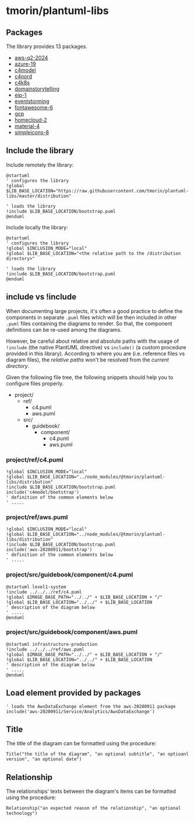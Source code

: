 # tmorin/plantuml-libs

## Packages

The library provides 13 packages.

- [aws-q2-2024](aws-q2-2024/README.md)
- [azure-19](azure-19/README.md)
- [c4model](c4model/README.md)
- [c4nord](c4nord/README.md)
- [c4k8s](c4k8s/README.md)
- [domainstorytelling](domainstorytelling/README.md)
- [eip-1](eip-1/README.md)
- [eventstorming](eventstorming/README.md)
- [fontawesome-6](fontawesome-6/README.md)
- [gcp](gcp/README.md)
- [homecloud-2](homecloud-2/README.md)
- [material-4](material-4/README.md)
- [simpleicons-8](simpleicons-8/README.md)

## Include the library

Include remotely the library:
```plantuml
@startuml
' configures the library
!global $LIB_BASE_LOCATION="https://raw.githubusercontent.com/tmorin/plantuml-libs/master/distribution"

' loads the library
!include $LIB_BASE_LOCATION/bootstrap.puml
@enduml
```

Include locally the library:
```plantuml
@startuml
' configures the library
!global $INCLUSION_MODE="local"
!global $LIB_BASE_LOCATION="<the relative path to the /distribution directory>"

' loads the library
!include $LIB_BASE_LOCATION/bootstrap.puml
@enduml
```

## include vs !include

When documenting large projects, it's often a good practice to define the components in separate `.puml` files which will be then included in other `.puml` files containing the diagrams to render.
So that, the component definitions can be re-used among the diagrams.

However, be careful about relative and absolute paths with the usage of `!include` (the native PlantUML directive) vs `include()` (a custom procedure provided in this library).
According to where you are (i.e. reference files vs diagram files), the _relative paths_ won't be resolved from the _current directory_.

Given the following file tree, the following snippets should help you to configure files properly.

- project/
  - ref/
    - c4.puml
    - aws.puml
  - src/
    - guidebook/
      - component/
        - c4.puml
        - aws.puml

### project/ref/c4.puml
```plantuml
!global $INCLUSION_MODE="local"
!global $LIB_BASE_LOCATION="../node_modules/@tmorin/plantuml-libs/distribution"
!include $LIB_BASE_LOCATION/bootstrap.puml
include('c4model/bootstrap')
' definition of the common elements below
' .....
```

### project/ref/aws.puml
```plantuml
!global $INCLUSION_MODE="local"
!global $LIB_BASE_LOCATION="../node_modules/@tmorin/plantuml-libs/distribution"
!include $LIB_BASE_LOCATION/bootstrap.puml
include('aws-20200911/bootstrap')
' definition of the common elements below
' .....
```

### project/src/guidebook/component/c4.puml
```plantuml
@startuml level1-system
!include ../../../ref/c4.puml
!global $IMAGE_BASE_PATH="../../" + $LIB_BASE_LOCATION + "/"
!global $LIB_BASE_LOCATION="../../" + $LIB_BASE_LOCATION
' description of the diagram below
' .....
@enduml
```

### project/src/guidebook/component/aws.puml
```plantuml
@startuml infrastructure-production
!include ../../../ref/aws.puml
!global $IMAGE_BASE_PATH="../../" + $LIB_BASE_LOCATION + "/"
!global $LIB_BASE_LOCATION="../../" + $LIB_BASE_LOCATION
' description of the diagram below
' .....
@enduml
```

## Load element provided by packages

```plantuml
' loads the AwsDataExchange element from the aws-20200911 package
include('aws-20200911/Service/Analytics/AwsDataExchange')
```

## Title

The title of the diagram can be formatted using the procedure:
```plantuml
Title("the title of the diagram", "an optional subtitle", "an optioanl version", "an optional date")
```

## Relationship

The relationships' texts between the diagram's items can be formatted using the procedure:
```plantuml
Relationship("an expected reason of the relationship", "an optional technology")
```

